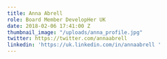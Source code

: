 ```yaml
---
title: Anna Abrell
role: Board Member DevelopHer UK
date: 2018-02-06 17:41:00 Z
thumbnail_image: "/uploads/anna_profile.jpg"
twitter: https://twitter.com/annaabrell
linkedin: 'https://uk.linkedin.com/in/annaabrell '
---
```


